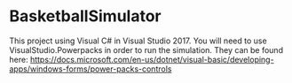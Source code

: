 # BasketballSimulator
This project using Visual C# in Visual Studio 2017. 
You will need to use VisualStudio.Powerpacks in order to run the simulation. 
They can be found here: https://docs.microsoft.com/en-us/dotnet/visual-basic/developing-apps/windows-forms/power-packs-controls
